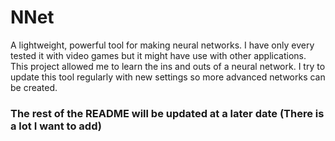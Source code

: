 # NNet

A lightweight, powerful tool for making neural networks. I have only every tested it with video games but it might have use with other applications. This project allowed me to learn the ins and outs of a neural network. I try to update this tool regularly with new settings so more advanced networks can be created.

### The rest of the README will be updated at a later date (There is a lot I want to add)
